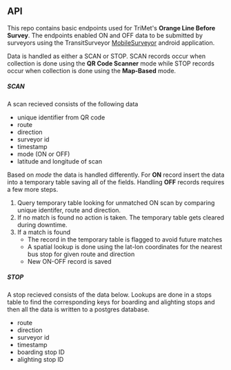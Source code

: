 ## API

This repo contains basic endpoints used for TriMet's **Orange Line Before Survey**. The endpoints enabled ON and OFF data to be submitted by surveyors using the TransitSurveyor [MobileSurveyor](https://github.com/TransitSurveyor/MobileSurveyor) android application.

Data is handled as either a SCAN or STOP. SCAN records occur when collection is done using the **QR Code Scanner** mode while STOP records occur when collection is done using the **Map-Based** mode.

##### SCAN

A scan recieved consists of the following data

- unique identifier from QR code
- route
- direction
- surveyor id
- timestamp
- mode (ON or OFF)
- latitude and longitude of scan

Based on *mode* the data is handled differently. For **ON** record insert the data into a temporary table saving all of the fields. Handling **OFF** records requires a few more steps.

1. Query temporary table looking for unmatched ON scan by comparing unique identifer, route and direction.
2. If no match is found no action is taken. The temporary table gets cleared during downtime.
3. If a match is found
    - The record in the temporary table is flagged to avoid future matches
    - A spatial lookup is done using the lat-lon coordinates for the nearest bus stop for given route and direction
    - New ON-OFF record is saved

##### STOP

A stop recieved consists of the data below. Lookups are done in a stops table to find the corresponding keys
for boarding and alighting stops and then all the data is written to a postgres database.

- route
- direction
- surveyor id
- timestamp
- boarding stop ID
- alighting stop ID
